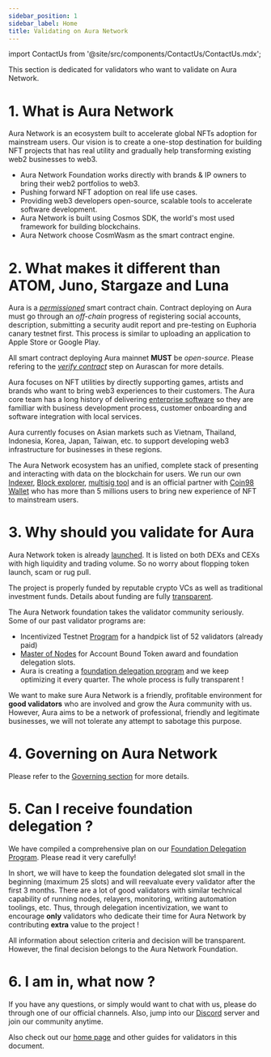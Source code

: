 ```yaml
---
sidebar_position: 1
sidebar_label: Home
title: Validating on Aura Network
---
```

import ContactUs from '@site/src/components/ContactUs/ContactUs.mdx';

This section is dedicated for validators who want to validate on Aura Network. 

# 1. What is Aura Network
Aura Network is an ecosystem built to accelerate global NFTs adoption for mainstream users. Our vision is to create a one-stop destination for building NFT projects that has real utility and gradually help transforming existing web2 businesses to web3.

- Aura Network Foundation works directly with brands & IP owners to bring their web2 portfolios to web3.
- Pushing forward NFT adoption on real life use cases.
- Providing web3 developers open-source, scalable tools to accelerate software development.
- Aura Network is built using Cosmos SDK, the world's most used framework for building blockchains.
- Aura Network choose CosmWasm as the smart contract engine.

# 2. What makes it different than ATOM, Juno, Stargaze and Luna

Aura is a [*permissioned*](https://github.com/orgs/aura-nw/discussions/1) smart contract chain. Contract deploying on Aura must go through an *off-chain* progress of registering social accounts, description, submitting a security audit report and pre-testing on Euphoria canary testnet first. This process is similar to uploading an application to Apple Store or Google Play.

All smart contract deploying Aura mainnet **MUST** be *open-source*. Please refering to the [*verify contract*](../product/aurascan/advanced-topics/smart-contract/verify_contract.md) step on Aurascan for more details. 

Aura focuses on NFT utilities by directly supporting games, artists and brands who want to bring web3 experiences to their customers. The Aura core team has a long history of delivering [enterprise software](https://akachain.io/) so they are familliar with business development process, customer onboarding and software integration with local services.

Aura currently focuses on Asian markets such as Vietnam, Thailand, Indonesia, Korea, Japan, Taiwan, etc. to support developing web3 infrastructure for businesses in these regions.

The Aura Network ecosystem has an unified, complete stack of presenting and interacting with data on the blockchain for users. We run our own [Indexer](https://horoscope.aura.network/), [Block explorer](https://euphoria.aurascan.io/), [multisig tool](https://pyxis.aura.network/) and is an official partner with [Coin98 Wallet](https://wallet.coin98.com/) who has more than 5 millions users to bring new experience of NFT to mainstream users.

# 3. Why should you validate for Aura

Aura Network token is already [launched](https://www.coingecko.com/en/coins/aura-network). It is listed on both DEXs and CEXs with high liquidity and trading volume. So no worry about flopping token launch, scam or rug pull.

The project is properly funded by reputable crypto VCs as well as traditional investment funds. Details about funding are fully [transparent](https://www.coingecko.com/en/coins/aura-network/tokenomics).

The Aura Network foundation takes the validator community seriously. Some of our past validator programs are:

- Incentivized Testnet [Program](https://insight.aura.network/invitation-to-join-euphoria-staging-network/) for a handpick list of 52 validators (already paid)
- [Master of Nodes](https://insight.aura.network/validator-call-preparation-for-xstaxy-mainnet/) for Account Bound Token award and foundation delegation slots.
- Aura is creating a [foundation delegation program](https://github.com/aura-nw/mainnet-artifacts/tree/main/Foundation-delegation-program) and we keep optimizing it every quarter. The whole process is fully transparent !

We want to make sure Aura Network is a friendly, profitable environment for **good validators** who are involved and grow the Aura community with us. However, Aura aims to be a network of professional, friendly and legitimate businesses, we will not tolerate any attempt to sabotage this purpose.

# 4. Governing on Aura Network

Please refer to the [Governing section](https://github.com/aura-nw/mainnet-artifacts/blob/main/Foundation-delegation-program/README.md#6-governing) for more details.

# 5. Can I receive foundation delegation ?
We have compiled a comprehensive plan on our [Foundation Delegation Program](https://github.com/aura-nw/mainnet-artifacts/tree/main/Foundation-delegation-program). Please read it very carefully!

In short, we will have to keep the foundation delegated slot small in the beginning (maximum 25 slots) and will reevaluate every validator after the first 3 months. There are a lot of good validators with similar technical capability of running nodes, relayers, monitoring, writing automation toolings, etc. Thus, through delegation incentivization, we want to encourage **only** validators who dedicate their time for Aura Network by contributing **extra** value to the project !

All information about selection criteria and decision will be transparent. However, the final decision belongs to the Aura Network Foundation.

# 6. I am in, what now ?

If you have any questions, or simply would want to chat with us, please do through one of our official channels. Also, jump into our [Discord](https://discord.gg/bzm3dyxJxR) server and join our community anytime.

Also check out our [home page](https://aura.network/) and other guides for validators in this document.


<ContactUs />
